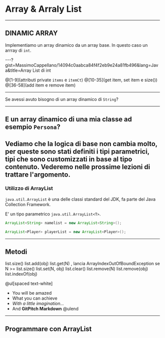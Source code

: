 # Array & Arraly List
---

## DINAMIC ARRAY
Implementiamo un array dinamico da un array base. In questo caso un arrray di `int`.

---?gist=MassimoCappellano/14094c0aabca84f4f2eb9e24a81fb496&lang=Java&title=Array List di int

@[1-9](attributi private `items` e `itemCt`)
@[10-35](get item, set item e size())
@[36-58](add item e remove item)

---
Se avessi avuto bisogno di un array dinamico di `String`?

---
E un array dinamico di una mia classe ad esempio `Persona`? 
---
Vediamo che la logica di base non cambia molto, per queste sono stati definiti i tipi parametrici, tipi che sono customizzati in base al tipo contenuto. Vederemo nelle prossime lezioni di trattare l'argomento.
---

### Utilizzo di ArrayList

`java.util.ArrayList` è una delle classi standard del JDK, fa parte del Java Collection Framework.

E' un tipo parametrico `java.util.ArrayList<T>`. 

```java
ArrayList<String> namelist = new ArrayList<String>();

ArrayList<Player> playerList = new ArrayList<Player>();
```
---
## Metodi

list.size()
list.add(obj)
list.get(N) , lancia ArrayIndexOutOfBoundException se N >= list.size()
list.set(N, obj)
list.clear()
list.remove(N)
list.remove(obj)
list.indexOf(obj)

@ul[spaced text-white]
- You will be amazed
- What you can achieve
- *With a little imagination...*
- And **GitPitch Markdown**
@ulend
---

## Programmare con ArrayList

